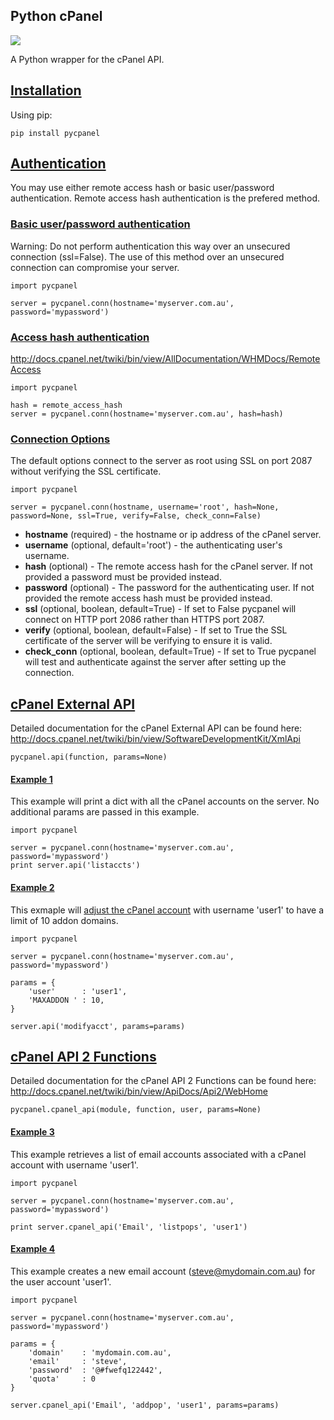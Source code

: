 <h2>Python cPanel</h2>

<a href='https://pypi.python.org/pypi/pycpanel'><img src='https://pypip.in/v/pycpanel/badge.png'></a>

A Python wrapper for the cPanel API.

<h2><a href="#installation">Installation<a></h2>

Using pip:

    pip install pycpanel
    
<h2><a href='#authentication-handlers'>Authentication</a></h2>

You may use either remote access hash or basic user/password authentication. Remote access hash authentication is the prefered method.

<h3><a href='#basic-userpassword-authentication'>Basic user/password authentication</a></h3>

Warning: Do not perform authentication this way over an unsecured connection (ssl=False). The use of this method over an unsecured connection can compromise your server.

    import pycpanel
    
    server = pycpanel.conn(hostname='myserver.com.au', password='mypassword')
    
<h3><a href='#access-hash-authentication'>Access hash authentication</a></h3>

http://docs.cpanel.net/twiki/bin/view/AllDocumentation/WHMDocs/RemoteAccess

    import pycpanel
    
    hash = remote_access_hash
    server = pycpanel.conn(hostname='myserver.com.au', hash=hash)
    
<h3><a href='#connection-options'>Connection Options</a></h3>

The default options connect to the server as root using SSL on port 2087 without verifying the SSL certificate.

    import pycpanel
    
    server = pycpanel.conn(hostname, username='root', hash=None, password=None, ssl=True, verify=False, check_conn=False)
    
<ul>
<li><strong>hostname</strong> (required) - the hostname or ip address of the cPanel server.</li>
<li><strong>username</strong> (optional, default='root') - the authenticating user's username.</li>
<li><strong>hash</strong> (optional) - The remote access hash for the cPanel server. If not provided a password must be provided instead.</li>
<li><strong>password</strong> (optional) - The password for the authenticating user. If not provided the remote access hash must be provided instead.</li>
<li><strong>ssl</strong> (optional, boolean, default=True) - If set to False pycpanel will connect on HTTP port 2086 rather than HTTPS port 2087.</li>
<li><strong>verify</strong> (optional, boolean, default=False) - If set to True the SSL certificate of the server will be verifying to ensure it is valid.</li>
<li><strong>check_conn</strong> (optional, boolean, default=True) - If set to True pycpanel will test and authenticate against the server after setting up the connection.</li>
</ul>

<h2><a href="#cpanel-external-api">cPanel External API<a></h2>

Detailed documentation for the cPanel External API can be found here:
http://docs.cpanel.net/twiki/bin/view/SoftwareDevelopmentKit/XmlApi

    pycpanel.api(function, params=None)

<h4><a href='#example-1'>Example 1</a></h4>

This example will print a dict with all the cPanel accounts on the server. No additional params are passed in this example.

    import pycpanel

    server = pycpanel.conn(hostname='myserver.com.au', password='mypassword')
    print server.api('listaccts')
    
    
<h4><a href='#example-2'>Example 2</a></h4>
    
This exmaple will <a target='_blank' href='http://docs.cpanel.net/twiki/bin/view/SoftwareDevelopmentKit/ModifyAccount'>adjust the cPanel account</a> with username 'user1' to have a limit of 10 addon domains.

    import pycpanel
    
    server = pycpanel.conn(hostname='myserver.com.au', password='mypassword')
    
    params = {
        'user'      : 'user1',
        'MAXADDON ' : 10,
    }
    
    server.api('modifyacct', params=params)
    
    
<h2><a href="#cpanel-external-api">cPanel API 2 Functions<a></h2>

Detailed documentation for the cPanel API 2 Functions can be found here:
http://docs.cpanel.net/twiki/bin/view/ApiDocs/Api2/WebHome

    pycpanel.cpanel_api(module, function, user, params=None)


<h4><a href='#example-3'>Example 3</a></h4>

This example retrieves a list of email accounts associated with a cPanel account with username 'user1'.

    import pycpanel
    
    server = pycpanel.conn(hostname='myserver.com.au', password='mypassword')
    
    print server.cpanel_api('Email', 'listpops', 'user1')
    
    
<h4><a href='#example-4'>Example 4</a></h4>

This example creates a new email account (steve@mydomain.com.au) for the user account 'user1'.

    import pycpanel
    
    server = pycpanel.conn(hostname='myserver.com.au', password='mypassword')
    
    params = {
        'domain'    : 'mydomain.com.au',
        'email'     : 'steve',
        'password'  : '@#fwefq122442',
        'quota'     : 0
    }
    
    server.cpanel_api('Email', 'addpop', 'user1', params=params)
    
    
    

